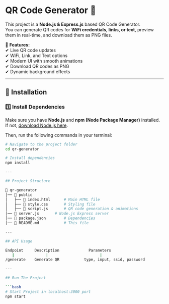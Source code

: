 # QR Code Generator 🚀  

This project is a **Node.js & Express.js** based QR Code Generator.  
You can generate QR codes for **WiFi credentials, links, or text**, preview them in real-time, and download them as PNG files.  

🎨 **Features:**  
✔ Live QR code updates  
✔ WiFi, Link, and Text options  
✔ Modern UI with smooth animations  
✔ Download QR codes as PNG  
✔ Dynamic background effects  

---

## **📌 Installation**  

### **1️⃣ Install Dependencies**  
Make sure you have **Node.js** and **npm (Node Package Manager)** installed.  
If not, [download Node.js here](https://nodejs.org/).  

Then, run the following commands in your terminal:  

```bash
# Navigate to the project folder
cd qr-generator

# Install dependencies
npm install

---

## Project Structure

📂 qr-generator
│── 📁 public
│   ├── 📄 index.html      # Main HTML file
│   ├── 📄 style.css       # Styling file
│   ├── 📄 script.js       # QR code generation & animations
│── 📄 server.js       # Node.js Express server
│── 📄 package.json        # Dependencies
│── 📄 README.md           # This file

---

## API Usage

Endpoint     Description             Parameters
   |              |                       |
/generate    Generate QR           type, input, ssid, password

---

## Run The Project

```bash
# Start Project in localhost:3000 port
npm start
